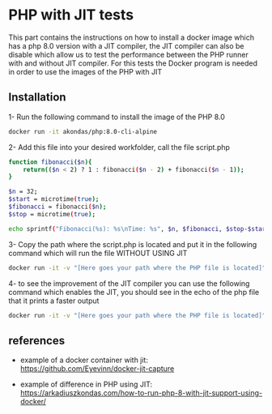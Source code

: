 # PHP with JIT tests

This part contains the instructions on how to install a docker image which has a php 8.0 version with a JIT compiler, the JIT compiler can also be disable which allow us to test the performance between the PHP runner with and without JIT compiler. For this tests the Docker program is needed in order to use the images of the PHP with JIT


## Installation

1- Run the following command to install the image of the PHP 8.0
```bash
docker run -it akondas/php:8.0-cli-alpine
```

2- Add this file into your desired workfolder, call the file script.php
```bash
function fibonacci($n){
    return(($n < 2) ? 1 : fibonacci($n - 2) + fibonacci($n - 1));
}

$n = 32;
$start = microtime(true);
$fibonacci = fibonacci($n);
$stop = microtime(true);

echo sprintf("Fibonacci(%s): %s\nTime: %s", $n, $fibonacci, $stop-$start);
```

3- Copy the path where the script.php is located and put it in the following command which will run the file WITHOUT USING JIT
```bash
docker run -it -v "[Here goes your path where the PHP file is located]":/app -w /app akondas/php:8.0-cli-alpine php script.php
```

4- to see the improvement of the JIT compiler you can use the following command which enables the JIT, you should see in the echo of the php file that it prints a faster output
```bash
docker run -it -v "[Here goes your path where the PHP file is located]":/usr/src/app -w /usr/src/app akondas/php:8.0-cli-alpine php -dzend_extension=opcache.so -dopcache.enable_cli=1 -dopcache.jit_buffer_size=500000000 -dopcache.jit=1235 script.php
```

## references

- example of a docker container with jit: https://github.com/Eyevinn/docker-jit-capture

- example of difference in PHP using JIT: https://arkadiuszkondas.com/how-to-run-php-8-with-jit-support-using-docker/
